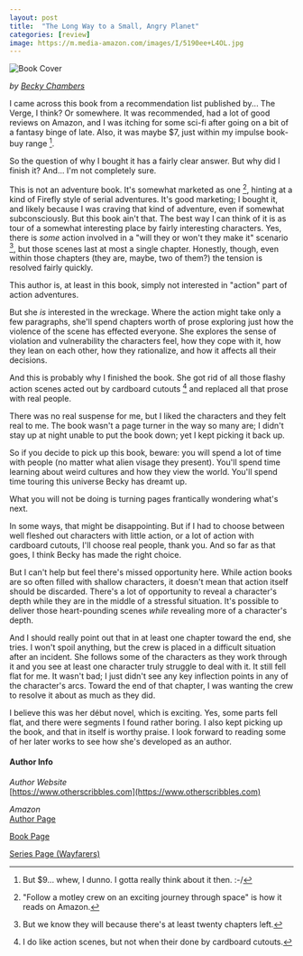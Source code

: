 ```yaml
---
layout: post
title:  "The Long Way to a Small, Angry Planet"
categories: [review]
image: https://m.media-amazon.com/images/I/5190ee+L4OL.jpg
---
```


![Book Cover](https://m.media-amazon.com/images/I/5190ee+L4OL.jpg)

_by [Becky Chambers](https://www.otherscribbles.com)_

<!--start-->

I came across this book from a recommendation list published by... The Verge, I think? Or somewhere. It was recommended, had a lot of good reviews on Amazon, and I was itching for some sci-fi after going on a bit of a fantasy binge of late. Also, it was maybe $7, just within my impulse book-buy range [^1].

So the question of why I bought it has a fairly clear answer. But why did I finish it? And... I'm not completely sure.

This is not an adventure book. It's somewhat marketed as one [^2], hinting at a kind of Firefly style of serial adventures. It's good marketing; I bought it, and likely because I was craving that kind of adventure, even if somewhat subconsciously. But this book ain't that. The best way I can think of it is as tour of a somewhat interesting place by fairly interesting characters. Yes, there is _some_ action involved in a "will they or won't they make it" scenario [^3], but those scenes last at most a single chapter. Honestly, though, even within those chapters (they are, maybe, two of them?) the tension is resolved fairly quickly.

This author is, at least in this book, simply not interested in "action" part of action adventures. 

<!--more-->

But she _is_ interested in the wreckage. Where the action might take only a few paragraphs, she'll spend chapters worth of prose exploring just how the violence of the scene has effected everyone. She explores the sense of violation and vulnerability the characters feel, how they cope with it, how they lean on each other, how they rationalize, and how it affects all their decisions.

And this is probably why I finished the book. She got rid of all those flashy action scenes acted out by cardboard cutouts [^4] and replaced all that prose with real people.

There was no real suspense for me, but I liked the characters and they felt real to me. The book wasn't a page turner in the way so many are; I didn't stay up at night unable to put the book down; yet I kept picking it back up.

So if you decide to pick up this book, beware: you will spend a lot of time with people (no matter what alien visage they present). You'll spend time learning about weird cultures and how they view the world. You'll spend time touring this universe Becky has dreamt up.

What you will not be doing is turning pages frantically wondering what's next.

In some ways, that might be disappointing. But if I had to choose between well fleshed out characters with little action, or a lot of action with cardboard cutouts, I'll choose real people, thank you. And so far as that goes, I think Becky has made the right choice.

But I can't help but feel there's missed opportunity here. While action books are so often filled with shallow characters, it doesn't mean that action itself should be discarded. There's a lot of opportunity to reveal a character's depth while they are in the middle of a stressful situation. It's possible to deliver those heart-pounding scenes _while_ revealing more of a character's depth.

And I should really point out that in at least one chapter toward the end, she tries. I won't spoil anything, but the crew is placed in a difficult situation after an incident. She follows some of the characters as they work through it and you see at least one character truly struggle to deal with it. It still fell flat for me. It wasn't bad; I just didn't see any key inflection points in any of the character's arcs. Toward the end of that chapter, I was wanting the crew to resolve it about as much as they did.

I believe this was her début novel, which is exciting. Yes, some parts fell flat, and there were segments I found rather boring. I also kept picking up the book, and that in itself is worthy praise. I look forward to reading some of her later works to see how she's developed as an author.


[^1]: But $9... whew, I dunno. I gotta really think about it then. :-/
[^2]: "Follow a motley crew on an exciting journey through space" is how it reads on Amazon.
[^3]: But we know they will because there's at least twenty chapters left.
[^4]: I do like action scenes, but not when their done by cardboard cutouts.

#### Author Info

*Author Website*  
[https://www.otherscribbles.com](https://www.otherscribbles.com)

*Amazon*  
[Author Page](https://www.amazon.com/Becky-Chambers/e/B00LUQWGAU)

[Book Page](https://www.amazon.com/Long-Small-Angry-Planet-Wayfarers-ebook/dp/B00ZP64F28/)

[Series Page (Wayfarers)](https://www.amazon.com/gp/product/B0753KPS6X)
